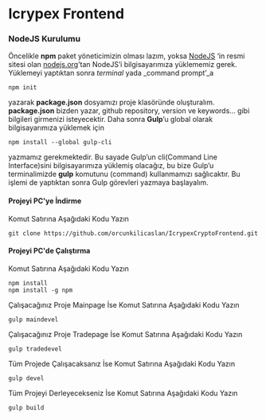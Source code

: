 # Icrypex Frontend

### NodeJS Kurulumu
Öncelikle **npm** paket yöneticimizin olması lazım, yoksa [NodeJS](https://nodejs.org/) ‘in resmi sitesi olan [nodejs.org](https://nodejs.org/en/download/)’tan NodeJS’i bilgisayarımıza yüklememiz gerek. Yüklemeyi yaptıktan sonra _terminal_ yada _command prompt’_a

    npm init

yazarak **package.json** dosyamızı proje klasöründe oluşturalım. **package.json** bizden yazar, github repository, version ve keywords… gibi bilgileri girmenizi isteyecektir. Daha sonra **Gulp**’u global olarak bilgisayarımıza yüklemek için

    npm install --global gulp-cli

yazmamız gerekmektedir. Bu sayade Gulp’un cli(Command Line Interface)sini bilgisayarımıza yüklemiş olacağız, bu bize Gulp’u terminalimizde **gulp** komutunu (command) kullanmamızı sağlıcaktır. Bu işlemi de yaptıktan sonra Gulp görevleri yazmaya başlayalım.


#### Projeyi PC'ye İndirme
Komut Satırına Aşağıdaki Kodu Yazın

    git clone https://github.com/orcunkilicaslan/IcrypexCryptoFrontend.git

#### Projeyi PC'de Çalıştırma
Komut Satırına Aşağıdaki Kodu Yazın

    npm install
    npm install -g npm

Çalışacağınız Proje Mainpage İse Komut Satırına Aşağıdaki Kodu Yazın

    gulp maindevel

Çalışacağınız Proje Tradepage İse Komut Satırına Aşağıdaki Kodu Yazın

    gulp tradedevel

Tüm Projede Çalışacaksanız İse Komut Satırına Aşağıdaki Kodu Yazın

    gulp devel

Tüm Projeyi Derleyecekseniz İse Komut Satırına Aşağıdaki Kodu Yazın

    gulp build

